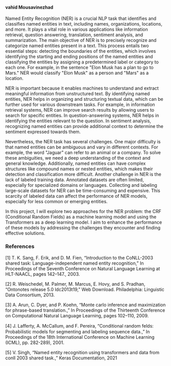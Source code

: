 #### vahid Mousavinezhad

Named Entity Recognition (NER) is a crucial NLP task that identifies and classifies named entities in text, including names, organizations, locations, and more. It plays a vital role in various applications like information retrieval, question answering, translation, sentiment analysis, and summarization. The main objective of NER is to precisely recognize and categorize named entities present in a text. This process entails two essential steps: detecting the boundaries of the entities, which involves identifying the starting and ending positions of the named entities and classifying the entities by assigning a predetermined label or category to each one. For example, in the sentence "Elon Musk has a plan to go to Mars." NER would classify "Elon Musk" as a person and "Mars" as a location.


NER is important because it enables machines to understand and extract meaningful information from unstructured text. By identifying named entities, NER helps in organizing and structuring textual data, which can be further used for various downstream tasks. For example, in information retrieval systems, NER can improve search results by allowing users to search for specific entities. In question-answering systems, NER helps in identifying the entities relevant to the question. In sentiment analysis, recognizing named entities can provide additional context to determine the sentiment expressed towards them.


Nevertheless, the NER task has several challenges. One major difficulty is that named entities can be ambiguous and vary in different contexts. For example, the word "Jaguar" can refer to an animal or a company. To solve these ambiguities, we need a deep understanding of the context and general knowledge. Additionally, named entities can have complex structures like compound names or nested entities, which makes their detection and classification more difficult. Another challenge in NER is the lack of labeled training data. Annotated datasets are often limited, especially for specialized domains or languages. Collecting and labeling large-scale datasets for NER can be time-consuming and expensive. This scarcity of labeled data can affect the performance of NER models, especially for less common or emerging entities.


In this project, I will explore two approaches for the NER problem: the CRF (Conditional Random Fields)  as a machine learning model and using the Transformers as a deep learning model. I aim to enhance the performance of these models by addressing the challenges they encounter and finding effective solutions.


### References

[1] T. K. Sang, F. Erik, and D. M. Fien, “Introduction to the CoNLL-2003 shared task: Language-independent named entity recognition,” In Proceedings of the Seventh Conference on Natural Language Learning at HLT-NAACL, pages 142–147., 2003.

[2] R. Weischedel, M. Palmer, M. Marcus, E. Hovy, and S. Pradhan, “Ontonotes release 5.0 ldc2013t19,” Web Download. Philadelphia: Linguistic Data Consortium, 2013.

[3] A. Arun, C. Dyer, and P. Koehn, “Monte carlo inference and maximization for phrase-based translation.,” In Proceedings of the Thirteenth Conference on Computational Natural Language Learning, pages 102–110, 2009.

[4] J. Laﬀerty, A. McCallum, and F. Pereira, “Conditional random felds: Probabilistic models for segmenting and labeling sequence data.,” In Proceedings of the 18th International Conference on Machine Learning (ICML), pp. 282-289), 2001.

[5] V. Singh, “Named entity recognition using transformers and data from conll 2003 shared task.,” Keras Documentation, 2021
